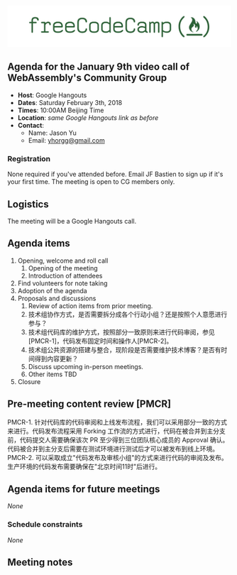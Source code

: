 ![FreeCodeCamp logo](/images/FCC-China.jpg)

## Agenda for the January 9th video call of WebAssembly's Community Group

- **Host**: Google Hangouts
- **Dates**: Saturday February 3th, 2018
- **Times**: 10:00AM Beijing Time
- **Location**: *same Google Hangouts link as before*
- **Contact**:
    - Name: Jason Yu
    - Email: yhorgg@gmail.com

### Registration

None required if you've attended before. Email JF Bastien to sign up if it's
your first time. The meeting is open to CG members only.

## Logistics

The meeting will be a Google Hangouts call.

## Agenda items

1. Opening, welcome and roll call
    1. Opening of the meeting
    1. Introduction of attendees
1. Find volunteers for note taking
1. Adoption of the agenda
1. Proposals and discussions
    1. Review of action items from prior meeting.
    1. 技术组协作方式，是否需要拆分成各个行动小组？还是按照个人意愿进行参与？
    1. 技术组代码库的维护方式，按照部分一致原则来进行代码审阅，参见[PMCR-1]，代码发布固定时间和操作人[PMCR-2]。
    1. 技术组公共资源的搭建与整合，现阶段是否需要维护技术博客？是否有时间得到内容更新？
    1. Discuss upcoming in-person meetings.
    1. Other items TBD
1. Closure

## Pre-meeting content review [PMCR]

PMCR-1. 针对代码库的代码审阅和上线发布流程，我们可以采用部分一致的方式来进行。代码发布流程采用 Forking 工作流的方式进行，代码在被合并到主分支前，代码提交人需要确保该次 PR 至少得到三位团队核心成员的 Approval 确认。代码被合并到主分支后需要在测试环境进行测试后才可以被发布到线上环境。
PMCR-2. 可以采取成立"代码发布及审核小组"的方式来进行代码的审阅及发布。生产环境的代码发布需要确保在"北京时间11时"后进行。
## Agenda items for future meetings

*None*

### Schedule constraints

*None*

## Meeting notes